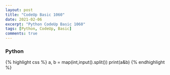 ```yaml
---
layout: post
title: "CodeUp Basic 1060"
date: 2021-02-06
excerpt: "Python CodeUp Basic 1060"
tags: [Python, CodeUp, Basic]
comments: true
---
```


### Python
{% highlight css %}
a, b = map(int,input().split())
print(a&b)
{% endhighlight %}